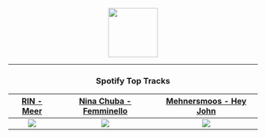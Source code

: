 <p align="center">
  <a href="https://www.tobiasmichael.de">
    <img src="https://tm-website-static.s3.eu-central-1.amazonaws.com/logo.png" width="100" height="100"/>
  </a>
</p>

---

<h3 align="center">Spotify Top Tracks</h3>

[RIN - Meer](https://open.spotify.com/track/6n4doD1HuYzu2qzwY4sA5l)|[Nina Chuba - Femminello](https://open.spotify.com/track/2OtxLwlSCxWQQ03h4jZyPP)|[Mehnersmoos - Hey John](https://open.spotify.com/track/3yn9PEZHXqSh188kQ4vaMQ)
:---:|:----:|:----:
<img src="https://i.scdn.co/image/ab67616d00001e029db70e8a5bc2b6ef6614dea5"/>|<img src="https://i.scdn.co/image/ab67616d00001e02bfb66877e7f8cc4c98de05e3"/>|<img src="https://i.scdn.co/image/ab67616d00001e0254489cced97719368a4871c6"/>